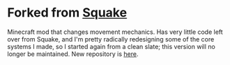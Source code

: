 Forked from [Squake](http://www.minecraftforum.net/forums/mapping-and-modding/minecraft-mods/2181015-squake-quake-style-movement-for-minecraft)
======

Minecraft mod that changes movement mechanics. Has very little code left over from Squake, and I'm pretty radically redesigning some of the core systems I made, so I started again from a clean slate; this version will no longer be maintained. New repository is [here](https://github.com/floral-qua-floral/marioQuaMario).
